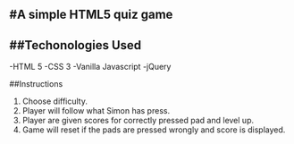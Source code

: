 #A simple HTML5 quiz game
---
##Techonologies Used
---
-HTML 5
-CSS 3
-Vanilla Javascript
-jQuery

##Instructions

1. Choose difficulty.
2. Player will follow what Simon has press.
3. Player are given scores for correctly pressed pad and level up.
4. Game will reset if the pads are pressed wrongly and score is displayed.